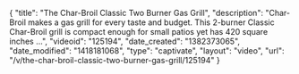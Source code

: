 {
    "title": "The Char-Broil Classic Two Burner Gas Grill",
    "description": "Char-Broil makes a gas grill for every taste and budget. This 2-burner Classic Char-Broil grill is compact enough for small patios yet has 420 square inches ...",
    "videoid": "125194",
    "date_created": "1382373065",
    "date_modified": "1418181068",
    "type": "captivate",
    "layout": "video",
    "url": "\/v\/the-char-broil-classic-two-burner-gas-grill\/125194"
}